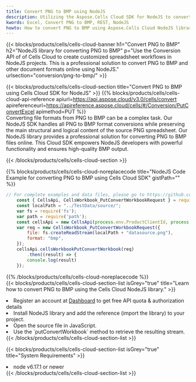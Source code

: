 ```yaml
---
title: Convert PNG to BMP using NodeJS 
description: Utilizing the Aspose.Cells Cloud SDK for NodeJS to convert a PNG format file to a BMP format file. 
kwords: Excel, Convert PNG to BMP, REST, NodeJS
howto: How to convert PNG to BMP using Aspose.Cells Cloud NodeJS library.
---
```



{{< blocks/products/cells/cells-cloud-banner h1="Convert PNG to BMP" h2="NodeJS library for converting PNG to BMP" p="Use the Conversion API of of Cells Cloud to create customized spreadsheet workflows in NodeJS projects. This is a professional solution to convert PNG to BMP and other document formats online using NodeJS." urlsection="conversion/png-to-bmp/" >}}

{{< blocks/products/cells/cells-cloud-section  title="Convert PNG to BMP using Cells Cloud SDK for NodeJS" >}}
{{% blocks/products/cells/cells-cloud-api-reference  apiurl=https://api.aspose.cloud/v3.0/cells/convert  apireferenceurl=https://apireference.aspose.cloud/cells/#/Conversion/PutConvertExcel  apimethod=PUT %}}
<br/>
Converting file formats from PNG to BMP can be a complex task. Our NodeJS SDK handles all PNG to BMP format conversions while preserving the main structural and logical content of the source PNG spreadsheet. Our NodeJS library provides a professional solution for converting PNG to BMP files online. This Cloud SDK empowers NodeJS developers with powerful functionality and ensures high-quality BMP output.

{{< /blocks/products/cells/cells-cloud-section >}}

{{% blocks/products/cells/cells-cloud-noreplacecode title="NodeJS Code Example for converting PNG to BMP using Cells Cloud SDK" gistPath="" %}}
 
```js
// For complete examples and data files, please go to https://github.com/aspose-cells-cloud/aspose-cells-cloud-node/
    const { CellsApi, CellsWorkbook_PutConvertWorkbookRequest } = require("asposecellscloud");
    const localPath = "../TestData/source/";
    var fs = require('fs');
    var path = require('path');
    const cellsApi = new CellsApi(process.env.ProductClientId, process.env.ProductClientSecret);
    var req = new CellsWorkbook_PutConvertWorkbookRequest({
        file: fs.createReadStream(localPath + "datasource.png"),
        format: "bmp",
    });
    cellsApi.cellsWorkbookPutConvertWorkbook(req)
        .then((result) => {
        console.log(result)
    });
```
 
{{% /blocks/products/cells/cells-cloud-noreplacecode  %}}
<br/>
{{< blocks/products/cells/cells-cloud-section-list isGrey="true"  title="Learn how to convert PNG to BMP using the Cells Cloud NodeJS library." >}}
<li>Register an account at <a href="https://dashboard.aspose.cloud/">Dashboard</a> to get free API quota & authorization details</li>
<li>Install NodeJS library and add the reference (import the library) to your project.</li>
<li>Open the source file in JavaScript.</li>
<li>Use the `putConvertWorkbook` method to retrieve the resulting stream.</li>
{{< /blocks/products/cells/cells-cloud-section-list >}}

{{< blocks/products/cells/cells-cloud-section-list isGrey="true"  title="System Requirements" >}}
<li>node v6.17.1 or newer</li>
{{< /blocks/products/cells/cells-cloud-section-list >}}
